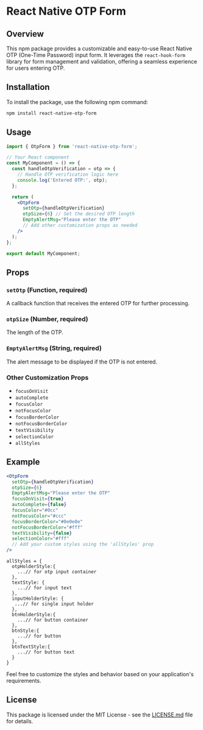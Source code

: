 # React Native OTP Form

## Overview

This npm package provides a customizable and easy-to-use React Native OTP (One-Time Password) input form. It leverages the `react-hook-form` library for form management and validation, offering a seamless experience for users entering OTP.

## Installation

To install the package, use the following npm command:

```bash
npm install react-native-otp-form
```

## Usage

```jsx
import { OtpForm } from 'react-native-otp-form';

// Your React component
const MyComponent = () => {
  const handleOtpVerification = otp => {
    // Handle OTP verification logic here
    console.log('Entered OTP:', otp);
  };

  return (
    <OtpForm
      setOtp={handleOtpVerification}
      otpSize={6} // Set the desired OTP length
      EmptyAlertMsg="Please enter the OTP"
      // Add other customization props as needed
    />
  );
};

export default MyComponent;
```

## Props

### `setOtp` (Function, required)

A callback function that receives the entered OTP for further processing.

### `otpSize` (Number, required)

The length of the OTP.

### `EmptyAlertMsg` (String, required)

The alert message to be displayed if the OTP is not entered.

### Other Customization Props

- `focusOnVisit`
- `autoComplete`
- `focusColor`
- `notFocusColor`
- `focusBorderColor`
- `notFocusBorderColor`
- `textVisibility`
- `selectionColor`
- `allStyles`

## Example

```jsx
<OtpForm
  setOtp={handleOtpVerification}
  otpSize={6}
  EmptyAlertMsg="Please enter the OTP"
  focusOnVisit={true}
  autoComplete={false}
  focusColor="#0cc"
  notFocusColor="#ccc"
  focusBorderColor="#0e0e0e"
  notFocusBorderColor="#fff"
  textVisibility={false}
  selectionColor="#fff"
  // Add your custom styles using the 'allStyles' prop
/>
```

```
allStyles = {
  otpHolderStyle:{
    ...// for otp input container
  },
  textStyle: {
    ...// for input text
  },
  inputHolderStyle: {
   ...// for single input holder
  },
  btnHolderStyle:{
    ...// for button container
  },
  btnStyle:{
    ...// for button
  },
  btnTextStyle:{
    ...// for button text
  }
}
```


Feel free to customize the styles and behavior based on your application's requirements.

## License

This package is licensed under the MIT License - see the [LICENSE.md](LICENSE.md) file for details.